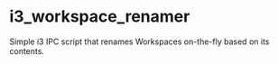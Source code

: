 # i3_workspace_renamer

Simple i3 IPC script that renames Workspaces on-the-fly based on its contents.
